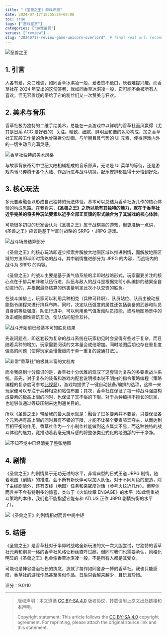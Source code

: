 ```yaml
---
title: "《圣兽之王》游戏评测"
date: 2024-07-17T18:55:34+08:00
toc: true
tags: ["游戏鉴赏"]
categories: ["游戏鉴赏"]
series: ["review"] 
slug: "20240717-review-game-unicorn-overlord"  # final real url, recommend: start by date, follow lower case words with hyphen splitter. E.g., `20230316-text-title`
---
```


![圣兽之王](/img/posts/20240717-uo1.jpg "圣兽之王")

## 1. 引言

人各有爱，众口难调，如同香草冰淇凌一般，爱者赞不绝口，厌者难提兴趣。而香草社在 2024 年交出的这份答卷，就如同香草冰淇凌一般，它可能不会被所有人喜欢，但无容置疑的带给了它的粉丝们又一次赞美与狂欢。

## 2. 美术与音乐

香草社极为独特的二维手绘美术，总能在一众游戏中以鲜明的香草社画风赢得（尤其是日系 ACG 爱好者的）关注。精致、细腻、鲜明且和谐的色彩构成，加之香草社工匠般工作量的角色骨架拆分动画、与华丽且具气势的 UI 元素，使得游戏内外的一切生动且充满灵感。

![香草社独特的美术风格](/img/posts/20240717-uo2.jpg "香草社独特的美术风格")

与故事背景奇幻中世纪大陆相辅相成的音乐原声，无论是 UI 菜单的等待，还是游戏内驰马奔腾于各个大陆、作战行进与战斗切换，配乐安排都显得十分恰到好处。

## 3. 核心玩法

多元要素融合以形成自己独特的玩法体验，基本可以总结为香草社近几作的核心体验的构成思路。在我看来，**《圣兽之王》之所以能有其独特的魅力，就在于香草社近乎完美的将多种玩法要素以近乎全部正反馈的形式融合为了其游戏的核心体验**。

可能很多初见的玩家会认为《圣兽之王》属于战棋类的游戏，但更准确一点讲，《圣兽之王》应该是基于半即时战略的 SRPG + JRPG 游戏。

![战斗场景结算部分](/img/posts/20240717-uo3.jpg "战斗场景结算部分")

《圣兽之王》的核心玩法即逐步探索并解放大地图区域以推进剧情，而解放地图区域的方法即半即时策略的战斗。其中剧情推进部分为 JRPG 的内容，而战场内的战斗为 SRPG 的内容。

《圣兽之王》的战斗主要是基于勇气值系统的半即时战略形式，玩家需要关注的核心点在于排兵布阵和队伍行进，队伍与敌人的战斗是根据先前小队编排的结果全自动进行的，并根据最终结算的伤害量判定此次小队交锋的胜负。

在战斗编排上，玩家可以利用兵种相克（兵种可转职）、队员站位、队员主被动技能指令编程来进行排兵布阵。同时，决定队伍强度的属性还包括装备的武器和队员自身的等级强度。队伍行进中，可以利用勇气值发动队员技能，或与地图场景中的攻击或防御性建筑互动，使队伍间配合互补。

![战斗开始前已经基本可知胜负结果](/img/posts/20240717-uo4.jpg "战斗开始前已经基本可知胜负结果")

先说问题点，即这套较为复杂的战斗系统在玩家初见时会显得有些过于复杂，而且随着兵种的增加，玩家需要阅读的文本量会成倍增加。同时地图后期也存在重复度偏高的问题（使得玩家会慢慢趋向于单一重复的速通打法）。

![非常“香草社”的极其丰富的文档库](/img/posts/20240717-uo5.jpg "非常“香草社”的极其丰富的文档库")

而令我感到十分惊讶的是，香草社十分优雅的驾驭了这套较为复杂的多要素战斗系统。首先，对于复杂的装备和游戏内配套说明根本说不明白的指令策略编程（策略编程的复杂度可参考[此视频](https://www.bilibili.com/video/BV1fC411p7yd)），游戏均提供了一键自动装备/编排的选项，这样一来玩家便可以专注于兵种相克和站位布置；其次，香草社在保证了每一种战斗强度构成要素的极高上限的同时，也保证了其不俗的下限。对于兵种编排不擅长的玩家，也能够仅通过等级压制来达到通关目的。

所以《圣兽之王》带给我的最大启示就是：融合了过多要素并不要紧，只要保证各个元素拥有高上限的同时且有不错的下限，才能不让某个要素喧宾夺主，从而达到互相平衡的作用。香草社作为一个小制作社能做到这点属实不易，而这种独特的战斗体验的魅力，竟推动着我毫无排斥感的将整张类公式化的地图舔的干干净净。

![不知不觉中已经清完了整张地图](/img/posts/20240717-uo6.jpg "不知不觉中已经清完了整张地图")

## 4. 剧情

《圣兽之王》的剧情属于无功无过的水平，非常典型的日式王道 JRPG 剧情。随着地图（剧情）的推进，会不断有新伙伴可以加入队伍。对于不同角色的塑造，除了主线剧情外，还有支线（地图）任务和亲密度对话（参考火纹近几作）。但整体而言并不会有特别多的惊喜，类似于《火焰纹章 ENGAGE》的水平（如此侧重战斗策略的本作，我们也不能指望它能有和 ATLUS 正作 JRPG 剧情抗衡的水平了）。

![《圣兽之王》的剧情相对而言中规中矩](/img/posts/20240717-uo7.jpg "《圣兽之王》的剧情相对而言中规中矩")

## 5. 结语

《圣兽之王》是香草社对于半即时战略全新玩法的又一次大胆尝试，它独特的香草社元素和别具一格的香草社风格让粉丝直呼过瘾，但同时我们也需要承认，风格化明显的《圣兽之王》也会像香草冰淇凌一般，不是所有人都是其受众。

可能也是神谷盛治社长的执念，造就了每作如同舍身一搏的香草社。我也只能感叹，香草社的游戏作品甚至类似作品，日后只会越来越少，且玩且珍惜。

评分：9.0/10

---

> 版权声明：本文遵循 [CC BY-SA 4.0](https://creativecommons.org/licenses/by-sa/4.0/deed.zh) 版权协议，转载请附上原文出处链接和本声明。
>
> Copyright statement: This article follows the [CC BY-SA 4.0](https://creativecommons.org/licenses/by-sa/4.0/deed.en) copyright agreement. For reprinting, please attach the original source link and this statement.
